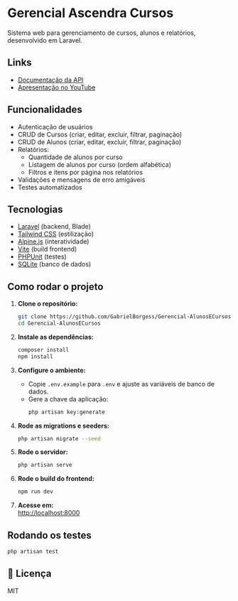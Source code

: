 # Gerencial Ascendra Cursos

Sistema web para gerenciamento de cursos, alunos e relatórios, desenvolvido em Laravel.

## Links

- [Documentação da API](https://documenter.getpostman.com/view/32693779/2sB2xBCpMR)
- [Apresentação no YouTube](https://www.youtube.com/watch?v=l03f25wY7qg)

## Funcionalidades

- Autenticação de usuários
- CRUD de Cursos (criar, editar, excluir, filtrar, paginação)
- CRUD de Alunos (criar, editar, excluir, filtrar, paginação)
- Relatórios:
  - Quantidade de alunos por curso
  - Listagem de alunos por curso (ordem alfabética)
  - Filtros e itens por página nos relatórios
- Validações e mensagens de erro amigáveis
- Testes automatizados

## Tecnologias

- [Laravel](https://laravel.com/) (backend, Blade)
- [Tailwind CSS](https://tailwindcss.com/) (estilização)
- [Alpine.js](https://alpinejs.dev/) (interatividade)
- [Vite](https://vitejs.dev/) (build frontend)
- [PHPUnit](https://phpunit.de/) (testes)
- [SQLite](https://www.sqlite.org/) (banco de dados)

## Como rodar o projeto

1. **Clone o repositório:**
   ```bash
   git clone https://github.com/GabrielBorgess/Gerencial-AlunosECursos
   cd Gerencial-AlunosECursos
   ```

2. **Instale as dependências:**
   ```bash
   composer install
   npm install
   ```

3. **Configure o ambiente:**
   - Copie `.env.example` para `.env` e ajuste as variáveis de banco de dados.
   - Gere a chave da aplicação:
     ```bash
     php artisan key:generate
     ```

4. **Rode as migrations e seeders:**
   ```bash
   php artisan migrate --seed
   ```

5. **Rode o servidor:**
   ```bash
   php artisan serve
   ```

6. **Rode o build do frontend:**
   ```bash
   npm run dev
   ```

7. **Acesse em:**  
   [http://localhost:8000](http://localhost:8000)

##  Rodando os testes

```bash
php artisan test
```

## 📄 Licença

MIT
